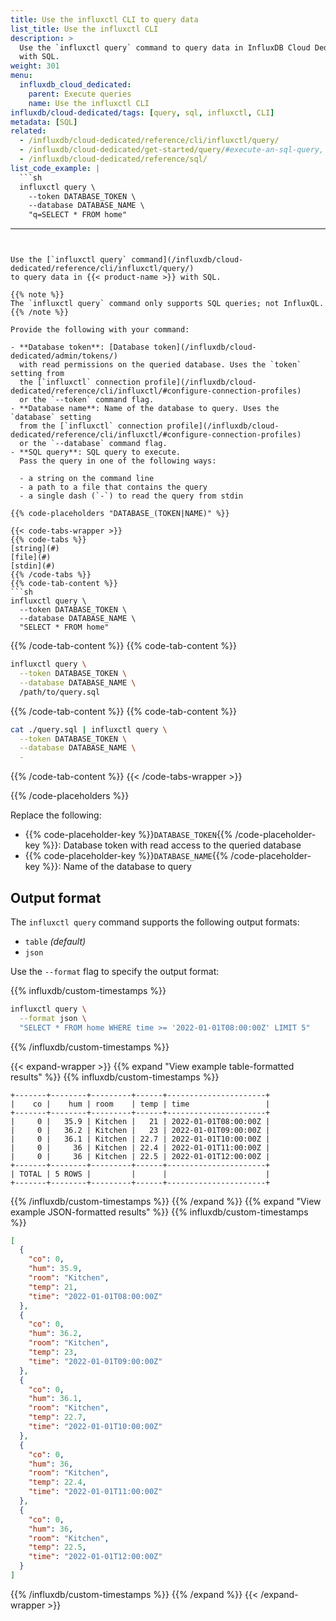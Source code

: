 ```yaml
---
title: Use the influxctl CLI to query data
list_title: Use the influxctl CLI
description: >
  Use the `influxctl query` command to query data in InfluxDB Cloud Dedicated
  with SQL.
weight: 301
menu:
  influxdb_cloud_dedicated:
    parent: Execute queries
    name: Use the influxctl CLI
influxdb/cloud-dedicated/tags: [query, sql, influxctl, CLI]
metadata: [SQL]
related:
  - /influxdb/cloud-dedicated/reference/cli/influxctl/query/
  - /influxdb/cloud-dedicated/get-started/query/#execute-an-sql-query, Get started querying data
  - /influxdb/cloud-dedicated/reference/sql/
list_code_example: |
  ```sh
  influxctl query \
    --token DATABASE_TOKEN \
    --database DATABASE_NAME \
    "q=SELECT * FROM home"
  ```
---
```


Use the [`influxctl query` command](/influxdb/cloud-dedicated/reference/cli/influxctl/query/)
to query data in {{< product-name >}} with SQL.

{{% note %}}
The `influxctl query` command only supports SQL queries; not InfluxQL.
{{% /note %}}

Provide the following with your command:

- **Database token**: [Database token](/influxdb/cloud-dedicated/admin/tokens/)
  with read permissions on the queried database. Uses the `token` setting from
  the [`influxctl` connection profile](/influxdb/cloud-dedicated/reference/cli/influxctl/#configure-connection-profiles)
  or the `--token` command flag.
- **Database name**: Name of the database to query. Uses the `database` setting
  from the [`influxctl` connection profile](/influxdb/cloud-dedicated/reference/cli/influxctl/#configure-connection-profiles)
  or the `--database` command flag.
- **SQL query**: SQL query to execute.
  Pass the query in one of the following ways:

  - a string on the command line
  - a path to a file that contains the query
  - a single dash (`-`) to read the query from stdin

{{% code-placeholders "DATABASE_(TOKEN|NAME)" %}}

{{< code-tabs-wrapper >}}
{{% code-tabs %}}
[string](#)
[file](#)
[stdin](#)
{{% /code-tabs %}}
{{% code-tab-content %}}
```sh
influxctl query \
  --token DATABASE_TOKEN \
  --database DATABASE_NAME \
  "SELECT * FROM home"
```
{{% /code-tab-content %}}
{{% code-tab-content %}}
```sh
influxctl query \
  --token DATABASE_TOKEN \
  --database DATABASE_NAME \
  /path/to/query.sql
```
{{% /code-tab-content %}}
{{% code-tab-content %}}
```sh
cat ./query.sql | influxctl query \
  --token DATABASE_TOKEN \
  --database DATABASE_NAME \
  - 
```
{{% /code-tab-content %}}
{{< /code-tabs-wrapper >}}

{{% /code-placeholders %}}

Replace the following:

- {{% code-placeholder-key %}}`DATABASE_TOKEN`{{% /code-placeholder-key %}}:
  Database token with read access to the queried database
- {{% code-placeholder-key %}}`DATABASE_NAME`{{% /code-placeholder-key %}}:
  Name of the database to query


## Output format

The `influxctl query` command supports the following output formats:

- `table` _(default)_
- `json`

Use the `--format` flag to specify the output format:

{{% influxdb/custom-timestamps %}}
```sh
influxctl query \
  --format json \
  "SELECT * FROM home WHERE time >= '2022-01-01T08:00:00Z' LIMIT 5"
```
{{% /influxdb/custom-timestamps %}}

{{< expand-wrapper >}}
{{% expand "View example table-formatted results" %}}
{{% influxdb/custom-timestamps %}}
```
+-------+--------+---------+------+----------------------+
|    co |    hum | room    | temp | time                 |
+-------+--------+---------+------+----------------------+
|     0 |   35.9 | Kitchen |   21 | 2022-01-01T08:00:00Z |
|     0 |   36.2 | Kitchen |   23 | 2022-01-01T09:00:00Z |
|     0 |   36.1 | Kitchen | 22.7 | 2022-01-01T10:00:00Z |
|     0 |     36 | Kitchen | 22.4 | 2022-01-01T11:00:00Z |
|     0 |     36 | Kitchen | 22.5 | 2022-01-01T12:00:00Z |
+-------+--------+---------+------+----------------------+
| TOTAL | 5 ROWS |         |      |                      |
+-------+--------+---------+------+----------------------+
```
{{% /influxdb/custom-timestamps %}}
{{% /expand %}}
{{% expand "View example JSON-formatted results" %}}
{{% influxdb/custom-timestamps %}}
```json
[
  {
    "co": 0,
    "hum": 35.9,
    "room": "Kitchen",
    "temp": 21,
    "time": "2022-01-01T08:00:00Z"
  },
  {
    "co": 0,
    "hum": 36.2,
    "room": "Kitchen",
    "temp": 23,
    "time": "2022-01-01T09:00:00Z"
  },
  {
    "co": 0,
    "hum": 36.1,
    "room": "Kitchen",
    "temp": 22.7,
    "time": "2022-01-01T10:00:00Z"
  },
  {
    "co": 0,
    "hum": 36,
    "room": "Kitchen",
    "temp": 22.4,
    "time": "2022-01-01T11:00:00Z"
  },
  {
    "co": 0,
    "hum": 36,
    "room": "Kitchen",
    "temp": 22.5,
    "time": "2022-01-01T12:00:00Z"
  }
]
```
{{% /influxdb/custom-timestamps %}}
{{% /expand %}}
{{< /expand-wrapper >}}

